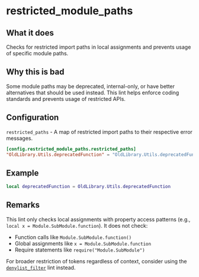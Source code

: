 # restricted_module_paths

## What it does

Checks for restricted import paths in local assignments and prevents usage of specific module paths.

## Why this is bad

Some module paths may be deprecated, internal-only, or have better alternatives that should be used instead. This lint helps enforce coding standards and prevents usage of restricted APIs.

## Configuration

`restricted_paths` - A map of restricted import paths to their respective error messages.

```toml
[config.restricted_module_paths.restricted_paths]
"OldLibrary.Utils.deprecatedFunction" = "OldLibrary.Utils.deprecatedFunction has been deprecated. Use NewLibrary.Utils.modernFunction instead."
```

## Example

```lua
local deprecatedFunction = OldLibrary.Utils.deprecatedFunction
```

## Remarks

This lint only checks local assignments with property access patterns (e.g., `local x = Module.SubModule.function`). It does not check:
- Function calls like `Module.SubModule.function()`
- Global assignments like `x = Module.SubModule.function`
- Require statements like `require("Module.SubModule")`

For broader restriction of tokens regardless of context, consider using the [`denylist_filter`](./denylist_filter.md) lint instead.
